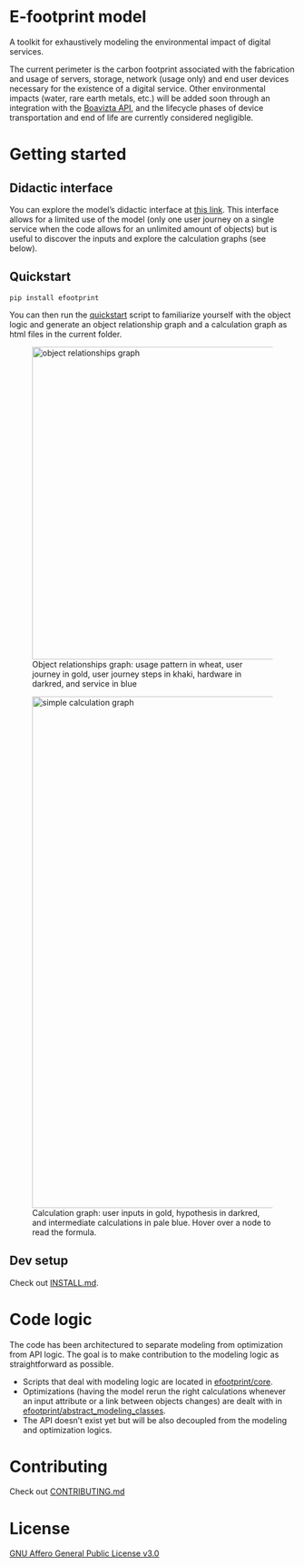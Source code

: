 # E-footprint model

A toolkit for exhaustively modeling the environmental impact of digital services.

The current perimeter is the carbon footprint associated with the fabrication and usage of servers, storage, network (usage only) and end user devices necessary for the existence of a digital service. Other environmental impacts (water, rare earth metals, etc.) will be added soon through an integration with the [Boavizta API](https://github.com/Boavizta/boaviztapi), and the lifecycle phases of device transportation and end of life are currently considered negligible.

# Getting started
## Didactic interface
You can explore the model’s didactic interface at [this link](https://publicis-sapient-e-footprint-model.streamlit.app/). This interface allows for a limited use of the model (only one user journey on a single service when the code allows for an unlimited amount of objects) but is useful to discover the inputs and explore the calculation graphs (see below).

## Quickstart

    pip install efootprint

You can then run the [quickstart](quickstart.py) script to familiarize yourself with the object logic and generate an object relationship graph and a calculation graph as html files in the current folder.

<figure>
    <img src="images/obj_relationships_graph_example.png" width="550" alt="object relationships graph">
    <figcaption>Object relationships graph: usage pattern in wheat, user journey in gold, user journey steps in khaki, hardware in darkred, and service in blue</figcaption>
</figure>

<figure>
    <img src="images/device_population_fab_footprint_calculus_graph_example.png" width="900" alt="simple calculation graph">
    <figcaption>Calculation graph: user inputs in gold, hypothesis in darkred, and intermediate calculations in pale blue. Hover over a node to read the formula.</figcaption>
</figure>

## Dev setup
Check out [INSTALL.md](./INSTALL.md).

# Code logic
The code has been architectured to separate modeling from optimization from API logic. The goal is to make contribution to the modeling logic as straightforward as possible.

- Scripts that deal with modeling logic are located in [efootprint/core](./efootprint/core).
- Optimizations (having the model rerun the right calculations whenever an input attribute or a link between objects changes) are dealt with in [efootprint/abstract_modeling_classes](./efootprint/abstract_modeling_classes).
- The API doesn’t exist yet but will be also decoupled from the modeling and optimization logics.

# Contributing
Check out [CONTRIBUTING.md](./CONTRIBUTING.md)

# License
[GNU Affero General Public License v3.0](./LICENSE)